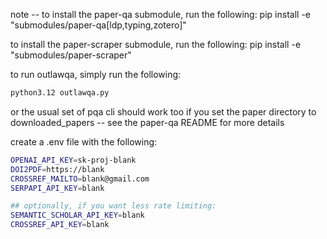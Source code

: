 note -- to install the paper-qa submodule, run the following:
pip install -e "submodules/paper-qa[ldp,typing,zotero]"

to install the paper-scraper submodule, run the following:
pip install -e "submodules/paper-scraper"

to run outlawqa, simply run the following:

```bash
python3.12 outlawqa.py
```

or the usual set of pqa cli should work too if you set the paper directory to downloaded_papers -- see the paper-qa README for more details

create a .env file with the following:

```bash
OPENAI_API_KEY=sk-proj-blank
DOI2PDF=https://blank
CROSSREF_MAILTO=blank@gmail.com
SERPAPI_API_KEY=blank

## optionally, if you want less rate limiting:
SEMANTIC_SCHOLAR_API_KEY=blank
CROSSREF_API_KEY=blank
```
